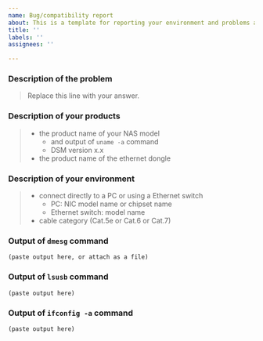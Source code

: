```yaml
---
name: Bug/compatibility report
about: This is a template for reporting your environment and problems about the driver without any shortage.
title: ''
labels: ''
assignees: ''

---
```


### Description of the problem

> Replace this line with your answer.


### Description of your products

> - the product name of your NAS model
>     - and output of ``uname -a`` command
>     - DSM version x.x
> - the product name of the ethernet dongle

### Description of your environment

> - connect directly to a PC or using a Ethernet switch
>     - PC: NIC model name or chipset name
>     - Ethernet switch: model name
> - cable category (Cat.5e or Cat.6 or Cat.7)

### Output of ``dmesg`` command

````
(paste output here, or attach as a file)
````

### Output of ``lsusb`` command

````
(paste output here)
````

### Output of ``ifconfig -a`` command

````
(paste output here)
````
